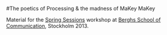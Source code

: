 #The poetics of Processing & the madness of MaKey MaKey

Material for the [Spring Sessions](http://protothon.com/events/spring-sessions/) workshop at [Berghs School of Communication](http://www.berghs.se/), Stockholm 2013.